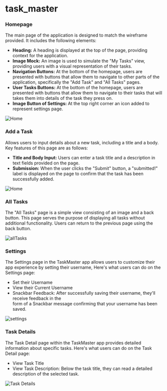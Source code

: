 # task_master


### Homepage

The main page of the application is designed to match the wireframe provided. It includes the
following elements:

- **Heading:** A heading is displayed at the top of the page, providing context for the application.
- **Image Mock:** An image is used to simulate the "My Tasks" view, providing users with a visual 
  representation of their tasks.
- **Navigation Buttons:** At the bottom of the homepage, users are presented with buttons that 
  allow them to navigate to other parts of the application, specifically the "Add Task" and 
  "All Tasks" pages.
- **User Tasks Buttons:** At the bottom of the homepage, users are presented with buttons that
  allow them to navigate to their tasks that will takes them into details of the task they press on.
- **Image Button of Settings:** At the top right corner an icon added to represent settings page.  

![Home](screenshots/Home2.jpeg)


### Add a Task

Allows users to input details about a new task, including a title and a body. Key features 
of this page are as follows:

- **Title and Body Input:** Users can enter a task title and a description in text fields 
  provided on the page.
- **Submission:** When the user clicks the "Submit" button, a "submitted!" label is displayed on 
  the page to confirm that the task has been successfully added.


![Home](screenshots/addtask.jpeg)


### All Tasks

The "All Tasks" page is a simple view consisting of an image and a back button. This page serves 
the purpose of displaying all tasks without additional functionality. Users can return to the 
previous page using the back button.




![allTasks](screenshots/alltasks.jpeg)


### Settings 

The Settings page in the TaskMaster app allows users to customize their app experience by 
setting their username, Here's what users can do on the Settings page:
- Set their Username
- View their Current Username
- Snackbar Feedback: After successfully saving their username, they'll receive feedback in the  
  form of a Snackbar message confirming that your username has been saved.


![settings](screenshots/settings.jpeg)



### Task Details 

The Task Detail page within the TaskMaster app provides detailed information about specific tasks.
Here's what users can do on the Task Detail page:

- View Task Title
- View Task Description: Below the task title, they can read a detailed description of the 
  selected task. 

![Task Details ](screenshots/exercisingTask.jpeg)
